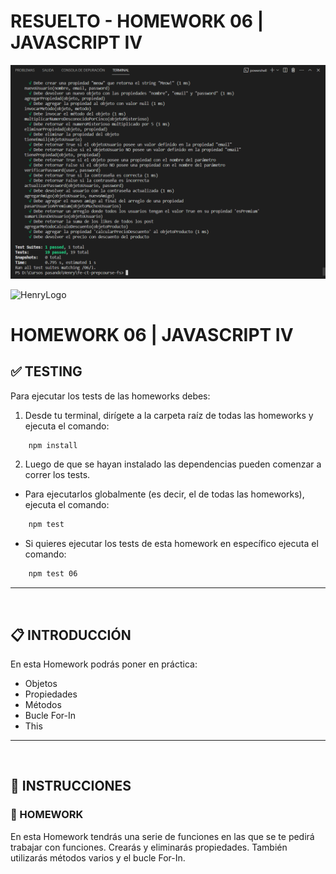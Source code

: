 # **RESUELTO - HOMEWORK 06 | JAVASCRIPT IV**

![Modulo5](https://github.com/JHugoVelarde/fe-ct-prepcourse-fs/blob/main/M06%20JavaScript%20Objetos/Modulo6.png)

![HenryLogo](../Assets//logoBannerHenry.png)

# **HOMEWORK 06 | JAVASCRIPT IV**

## **✅ TESTING**

Para ejecutar los tests de las homeworks debes:

1. Desde tu terminal, dirígete a la carpeta raíz de todas las homeworks y ejecuta el comando:

```bash
    npm install
```

2. Luego de que se hayan instalado las dependencias pueden comenzar a correr los tests.

-  Para ejecutarlos globalmente (es decir, el de todas las homeworks), ejecuta el comando:

```bash
    npm test
```

-  Si quieres ejecutar los tests de esta homework en específico ejecuta el comando:

```bash
    npm test 06
```

---

</br >

## **📋 INTRODUCCIÓN**

En esta Homework podrás poner en práctica:

-  Objetos
-  Propiedades
-  Métodos
-  Bucle For-In
-  This

---

</br >

## **📌 INSTRUCCIONES**

### **📍 HOMEWORK**

En esta Homework tendrás una serie de funciones en las que se te pedirá trabajar con funciones. Crearás y eliminarás propiedades. También utilizarás métodos varios y el bucle For-In.
